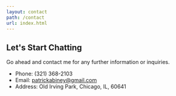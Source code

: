```yaml
---
layout: contact
path: /contact
url: index.html
---
```


## Let's Start Chatting
Go ahead and contact me for any further information or inquiries.

* Phone: (321) 368-2103
* Email: patrickabiney@gmail.com
* Address: Old Irving Park, Chicago, IL, 60641
